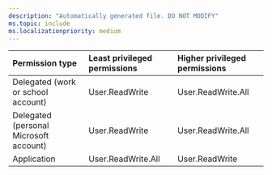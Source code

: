 ```yaml
---
description: "Automatically generated file. DO NOT MODIFY"
ms.topic: include
ms.localizationpriority: medium
---
```


|Permission type|Least privileged permissions|Higher privileged permissions|
|:---|:---|:---|
|Delegated (work or school account)|User.ReadWrite|User.ReadWrite.All|
|Delegated (personal Microsoft account)|User.ReadWrite|User.ReadWrite.All|
|Application|User.ReadWrite.All|User.ReadWrite|

